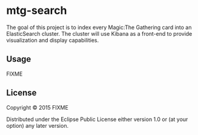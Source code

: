 # mtg-search

The goal of this project is to index every Magic:The Gathering card
into an ElasticSearch cluster. The cluster will use Kibana as a
front-end to provide visualization and display capabilities.

## Usage

FIXME

## License

Copyright © 2015 FIXME

Distributed under the Eclipse Public License either version 1.0 or (at
your option) any later version.
